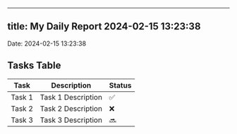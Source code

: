 
---
title: My Daily Report 2024-02-15 13:23:38
---

Date: 2024-02-15 13:23:38

## Tasks Table

| Task | Description | Status |
|------|-------------|--------|
| Task 1 | Task 1 Description | ✅ |
| Task 2 | Task 2 Description | ❌ |
| Task 3 | Task 3 Description | 🔜 |
